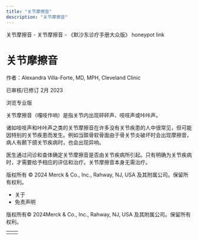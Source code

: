 ```yaml
---
title: "关节摩擦音"
description: "关节摩擦音"
---
```


﻿关节摩擦音 \- 关节摩擦音 \- 《默沙东诊疗手册大众版》 honeypot link

# 关节摩擦音

作者：Alexandra Villa-Forte, MD, MPH, Cleveland Clinic

已审核/已修订 2月 2023

浏览专业版

关节摩擦音（嘎吱作响）是指关节内出现砰砰声、吱吱声或咔咔声。

诸如吱吱声和咔咔声之类的关节摩擦音在许多没有关节疾患的人中很常见，但可能因特别的关节疾患而发生。例如当髌骨软骨面由于骨关节炎破坏时会出现摩擦音，病人有颞下颌关节疾病时，也会出现异响。

医生通过问诊和查体确定关节摩擦音是否由关节疾病所引起。只有明确为关节疾病时，才需要给予相应的评估和治疗。关节摩擦音本身无需治疗。



版权所有 © 2024
Merck & Co., Inc., Rahway, NJ, USA 及其附属公司。保留所有权利。

- 关于
- 免责声明

版权所有© 2024Merck & Co., Inc., Rahway, NJ, USA 及其附属公司。保留所有权利。

|     |     |
| --- | --- |
|  |  |